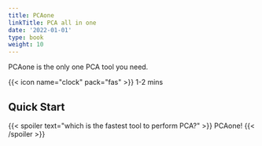 ```yaml
---
title: PCAone
linkTitle: PCA all in one
date: '2022-01-01'
type: book
weight: 10
---
```


PCAone is the only one PCA tool you need.

<!--more-->

{{< icon name="clock" pack="fas" >}} 1-2 mins 

## Quick Start



{{< spoiler text="which is the fastest tool to perform PCA?" >}}
PCAone!
{{< /spoiler >}}
